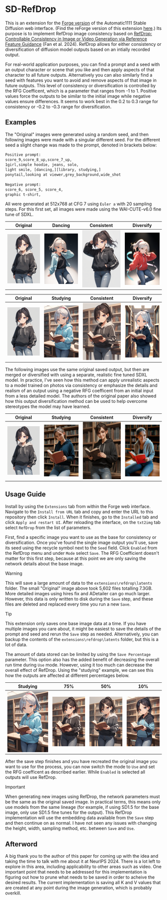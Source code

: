 # SD-RefDrop
This is an extension for the [Forge version](https://github.com/lllyasviel/stable-diffusion-webui-forge) of the Automatic1111 Stable Diffusion web interface. (Find the reForge version of this extension [here](https://github.com/tocantrell/sd-refdrop).) Its purpose is to implement RefDrop image consistency based on [RefDrop: Controllable Consistency in Image or Video Generation via Reference Feature Guidance](https://arxiv.org/abs/2405.17661) (Fan et al. 2024). RefDrop allows for either consistency or diversification of diffusion model outputs based on an intially recorded output. 

For real-world application purposes, you can find a prompt and a seed with an output character or scene that you like and then apply aspects of that character to all future outputs. Alternatively you can also similarly find a seed with features you want to avoid and remove aspects of that image in future outputs. This level of consistency or diversification is controlled by the RFG Coefficent, which is a parameter that ranges from -1 to 1. Positive values force the outputs to be similar to the initial image while negative values ensure differences. It seems to work best in the 0.2 to 0.3 range for consistency or -0.2 to -0.3 range for diversification.

## Examples
The "Original" images were generated using a random seed, and then following images were made with a singular different seed. For the different seed a slight change was made to the prompt, denoted in brackets below:
```
Positive prompt:
score_9,score_8_up,score_7_up,
1girl,simple hoodie, jeans, solo,
light smile, [dancing,][library, studying,]
ponytail,looking at viewer,grey_background,wide_shot

Negative prompt:
score_6, score_5, score_4,
graphic t-shirt,
```
All were generated at 512x768 at CFG 7 using `Euler a` with 20 sampling steps. For this first set, all images were made using the WAI-CUTE-v6.0 fine tune of SDXL.

|   Original |    Dancing | Consistent |  Diversify |
| ------------ | ------------ | ------------ | ------------ |
| ![Base](examples/base.png) | ![Dance Base](examples/dance_base.png) | ![Dance Merge](examples/dance_merge.png) | ![Dance Diff](examples/dance_diff.png) |

|   Original |   Studying | Consistent |  Diversify |
| ------------ | ------------ | ------------ | ------------ |
| ![Base](examples/base.png) | ![Studying Base](examples/studying_base.png) | ![Studying Merge](examples/studying_merge.png) | ![Studying Diff](examples/studying_diff.png) |

The following images use the same original saved output, but then are merged or diversified with using a separate, realistic fine tuned SDXL model. In practice, I've seen how this method can apply unrealistic aspects to a model trained on photos via consistency or emphasize the details and realism of an output using a negative RFG coefficent from an initial input from a less detailed model. The authors of the original paper also showed how this output diversification method can be used to help overcome stereotypes the model may have learned.

|   Original |   Studying | Consistent |  Diversify |
| ------------ | ------------ | ------------ | ------------ |
| ![Base](examples/base.png) | ![Real Base](examples/real_base.png) | ![Real Merge](examples/real_merge.png) | ![Real Diff](examples/real_diff.png) |

## Usage Guide
Install by using the `Extensions` tab from within the Forge web interface. Navigate to the `Install from URL` tab and copy and enter the URL to this repository then click `Install`. When it finishes, go to the `Installed` tab and click `Apply and restart UI`. After reloading the interface, on the `txt2img` tab select `RefDrop` from the list of parameters.

First, find a specific image you want to use as the base for consistency or diversification. Once you've found the single image output you'll use, save its seed using the recycle symbol next to the `Seed` field. Click `Enabled` from the RefDrop menu and under `Mode` select `Save`. The RFG Coefficient doesn't matter for this first step, because at this point we are only saving the network details about the base image.

> [!WARNING]
> This will save a large amount of data to the `extensions\refdrop\latents` folder. The small "Original" image above took 5,602 files totalling 7.3GB. More detailed images using hires fix and ADetailer can go much larger. However, this data is only written to disk during the `Save` step, and these files are deleted and replaced every time you run a new `Save`.

> [!TIP]
> This extension only saves one base image data at a time. If you have multiple images you care about, it might be easiest to save the details of the prompt and seed and rerun the `Save` step as needed. Alternatively, you can backup the contents of the `extensions\refdrop\latents` folder, but this is a lot of data.

The amount of data stored can be limited by using the `Save Percentage` parameter. This option also has the added benefit of decreasing the overall run time during `Use` mode. However, using it too much can decrease the overall effect of RefDrop. Using the "studying" example, we can see this how the outputs are affected at different percentages below.

 |   Studying |   75% | 50% |  10% |
| ------------ | ------------ | ------------ | ------------ |
| ![Studying Base](examples/studying_base.png) | ![Studying 75%](examples/studying_75.png) | ![Studying 50%](examples/studying_50.png) | ![Studying 10%](examples/studying_10.png) |

After the save step finishes and you have recreated the original image you want to use for the process, you can now switch the mode to `Use` and set the RFG coefficent as described earlier. While `Enabled` is selected all outputs will use RefDrop.

> [!IMPORTANT]
> When generating new images using RefDrop, the network parameters must be the same as the original saved image. In practical terms, this means only use models from the same lineage (for example, if using SD1.5 for the base image, only use SD1.5 fine tunes for the output). This RefDrop implementation will use the embedding data available from the `Save` step and then continue on as normal. I have not seen any issues with changing the height, width, sampling method, etc. between `Save` and `Use`.

## Afterword
A big thank you to the author of this paper for coming up with the idea and taking the time to talk with me about it at NeurIPS 2024. There is a lot left to explore in this area, including applicability to other areas such as video. One important point that needs to be addressed for this implementation is figuring out how to prune what needs to be saved in order to acheive the desired results. The current implementation is saving all K and V values that are created at any point during the image generation, which is probably overkill.
